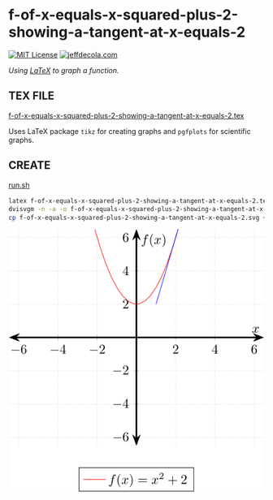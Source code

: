 # f-of-x-equals-x-squared-plus-2-showing-a-tangent-at-x-equals-2

[![MIT License](https://img.shields.io/:license-mit-blue.svg)](https://jeffdecola.mit-license.org)
[![jeffdecola.com](https://img.shields.io/badge/website-jeffdecola.com-blue)](https://jeffdecola.com)

_Using
[LaTeX](https://github.com/JeffDeCola/my-cheat-sheets/tree/master/software/development/languages/latex-cheat-sheet/)
to graph a function._

## TEX FILE

[f-of-x-equals-x-squared-plus-2-showing-a-tangent-at-x-equals-2.tex](https://github.com/JeffDeCola/my-latex-renders/blob/master/mathematics/pure/structures/algebra/f-of-x-equals-x-squared-plus-2-showing-a-tangent-at-x-equals-2/f-of-x-equals-x-squared-plus-2-showing-a-tangent-at-x-equals-2.tex)

Uses LaTeX package `tikz` for creating graphs
and `pgfplots` for scientific graphs.

## CREATE

[run.sh](https://github.com/JeffDeCola/my-latex-renders/blob/master/mathematics/pure/structures/algebra/f-of-x-equals-x-squared-plus-2-showing-a-tangent-at-x-equals-2/run.sh)

```bash
latex f-of-x-equals-x-squared-plus-2-showing-a-tangent-at-x-equals-2.tex
dvisvgm -n -a -o f-of-x-equals-x-squared-plus-2-showing-a-tangent-at-x-equals-2 f-of-x-equals-x-squared-plus-2-showing-a-tangent-at-x-equals-2.dvi
cp f-of-x-equals-x-squared-plus-2-showing-a-tangent-at-x-equals-2.svg ~/cheatsheets/my-cheat-sheets/other/stem/math/pure/changes/calculus-cheat-sheet/svgs/.

```

<p align="center">
    <img src="f-of-x-equals-x-squared-plus-2-showing-a-tangent-at-x-equals-2.svg"
    align="middle"
</p>
